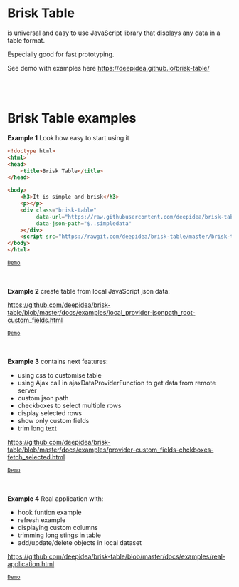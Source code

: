 # Brisk Table
is universal and easy to use JavaScript library that displays any data in a table format.

Especially good for fast prototyping.

See demo with examples here  https://deepidea.github.io/brisk-table/

<br><br>
# Brisk Table examples

**Example 1** Look how easy to start using it
```html
<!doctype html>
<html>
<head>
    <title>Brisk Table</title>
</head>

<body>
    <h3>It is simple and brisk</h3>
    <p></p>
    <div class="brisk-table"
         data-url="https://raw.githubusercontent.com/deepidea/brisk-table/master/json-server-db/db.json"
         data-json-path="$..simpledata"
    ></div>
    <script src="https://rawgit.com/deepidea/brisk-table/master/brisk-table.js"></script>
</body>
</html>
```
[`Demo`](https://kupolua.github.io/brisk-table/examples/get-data-from-remote-server.html)

<br><br>
**Example 2** create table from local JavaScript json data:

https://github.com/deepidea/brisk-table/blob/master/docs/examples/local_provider-jsonpath_root-custom_fields.html

[`Demo`](https://kupolua.github.io/brisk-table/examples/local_provider-jsonpath_root-custom_fields.html)

<br><br>
**Example 3** contains next features:
* using css to customise table
* using Ajax call in ajaxDataProviderFunction to get data from remote server
* custom json path 
* checkboxes to select multiple rows
* display selected rows
* show only custom fields
* trim long text

https://github.com/deepidea/brisk-table/blob/master/docs/examples/provider-custom_fields-chckboxes-fetch_selected.html

[`Demo`](https://kupolua.github.io/brisk-table/examples/provider-custom_fields-chckboxes-fetch_selected.html)

<br><br>
**Example 4** Real application with:
* hook funtion example
* refresh example
* displaying custom columns
* trimming long stings in table
* add/update/delete objects in local dataset

https://github.com/deepidea/brisk-table/blob/master/docs/examples/real-application.html

[`Demo`](https://kupolua.github.io/brisk-table/examples/real-application.html)

